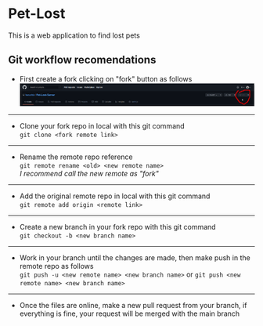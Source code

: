 # Pet-Lost
This is a web application to find lost pets

## Git workflow recomendations

- First create a fork clicking on "fork" button as follows  
![](images/fork.png)  
---
- Clone your fork repo in local with this git command  
  `git clone <fork remote link>`  
---
- Rename the remote repo reference  
  `git remote rename <old> <new remote name>`   
  _I recommend call the new remote as "fork"_  
---
- Add the original remote repo in local with this git command    
  `git remote add origin <remote link>`  
---
- Create a new branch in your fork repo with this git command     
  `git checkout -b <new branch name>`  
---
- Work in your branch until the changes are made, then make push in the remote repo as follows  
  `git push -u <new remote name> <new branch name>` or `git push <new remote name> <new branch name>`   
---
- Once the files are online, make a new pull request from your branch, if everything is fine, your request will be merged with the main branch


